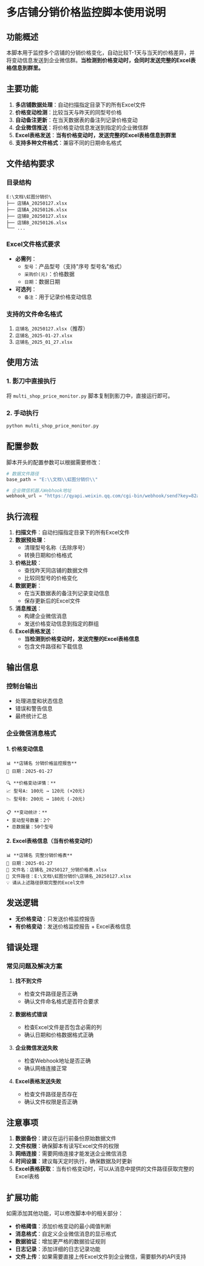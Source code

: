 # 多店铺分销价格监控脚本使用说明

## 功能概述

本脚本用于监控多个店铺的分销价格变化，自动比较T-1天与当天的价格差异，并将变动信息发送到企业微信群。**当检测到价格变动时，会同时发送完整的Excel表格信息到群里。**

## 主要功能

1. **多店铺数据处理**：自动扫描指定目录下的所有Excel文件
2. **价格变动检测**：比较当天与昨天的同型号价格
3. **自动备注更新**：在当天数据表的备注列记录价格变动
4. **企业微信推送**：将价格变动信息发送到指定的企业微信群
5. **Excel表格发送**：**当有价格变动时，发送完整的Excel表格信息到群里**
6. **支持多种文件格式**：兼容不同的日期命名格式

## 文件结构要求

### 目录结构
```
E:\文档\虹图分销价\
├── 店铺A_20250127.xlsx
├── 店铺A_20250126.xlsx
├── 店铺B_20250127.xlsx
├── 店铺B_20250126.xlsx
└── ...
```

### Excel文件格式要求
- **必需列**：
  - `型号`：产品型号（支持"序号 型号名"格式）
  - `采购价(元)`：价格数据
  - `日期`：数据日期
- **可选列**：
  - `备注`：用于记录价格变动信息

### 支持的文件命名格式
1. `店铺名_20250127.xlsx`（推荐）
2. `店铺名_2025-01-27.xlsx`
3. `店铺名_2025_01_27.xlsx`

## 使用方法

### 1. 影刀中直接执行
将 `multi_shop_price_monitor.py` 脚本复制到影刀中，直接运行即可。

### 2. 手动执行
```bash
python multi_shop_price_monitor.py
```

## 配置参数

脚本开头的配置参数可以根据需要修改：

```python
# 数据文件路径
base_path = "E:\\文档\\虹图分销价\\"

# 企业微信机器人Webhook地址
webhook_url = "https://qyapi.weixin.qq.com/cgi-bin/webhook/send?key=82af531b-4941-4b70-9509-455e75690463"
```

## 执行流程

1. **扫描文件**：自动扫描指定目录下的所有Excel文件
2. **数据预处理**：
   - 清理型号名称（去除序号）
   - 转换日期和价格格式
3. **价格比较**：
   - 查找昨天同店铺的数据文件
   - 比较同型号的价格变化
4. **数据更新**：
   - 在当天数据表的备注列记录变动信息
   - 保存更新后的Excel文件
5. **消息推送**：
   - 构建企业微信消息
   - 发送价格变动信息到指定的群组
6. **Excel表格发送**：
   - **当检测到价格变动时，发送完整的Excel表格信息**
   - 包含文件路径和下载信息

## 输出信息

### 控制台输出
- 处理进度和状态信息
- 错误和警告信息
- 最终统计汇总

### 企业微信消息格式

#### 1. 价格变动信息
```
📊 **店铺名 分销价格监控报告**
📅 日期：2025-01-27

🔍 **价格变动详情：**
📈 型号A: 100元 → 120元 (+20元)
📉 型号B: 200元 → 180元 (-20元)

📋 **变动统计：**
• 变动型号数量：2个
• 总数据量：50个型号
```

#### 2. Excel表格信息（当有价格变动时）
```
📊 **店铺名 完整分销价格表**
📅 日期：2025-01-27
📎 文件名：店铺名_20250127_分销价格表.xlsx
📁 文件路径：E:\文档\虹图分销价\店铺名_20250127.xlsx
💡 请从上述路径获取完整的Excel文件
```

## 发送逻辑

- **无价格变动**：只发送价格监控报告
- **有价格变动**：发送价格监控报告 + Excel表格信息

## 错误处理

### 常见问题及解决方案

1. **找不到文件**
   - 检查文件路径是否正确
   - 确认文件命名格式是否符合要求

2. **数据格式错误**
   - 检查Excel文件是否包含必需的列
   - 确认日期和价格数据格式正确

3. **企业微信发送失败**
   - 检查Webhook地址是否正确
   - 确认网络连接正常

4. **Excel表格发送失败**
   - 检查文件路径是否存在
   - 确认文件权限是否正确

## 注意事项

1. **数据备份**：建议在运行前备份原始数据文件
2. **文件权限**：确保脚本有读写Excel文件的权限
3. **网络连接**：需要网络连接才能发送企业微信消息
4. **时间设置**：建议每天定时执行，确保数据及时更新
5. **Excel表格获取**：当有价格变动时，可以从消息中提供的文件路径获取完整的Excel表格

## 扩展功能

如需添加其他功能，可以修改脚本中的相关部分：

- **价格阈值**：添加价格变动的最小阈值判断
- **消息格式**：自定义企业微信消息的显示格式
- **数据验证**：增加更严格的数据验证规则
- **日志记录**：添加详细的日志记录功能
- **文件上传**：如果需要直接上传Excel文件到企业微信，需要额外的API支持 